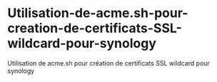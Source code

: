# Utilisation-de-acme.sh-pour-creation-de-certificats-SSL-wildcard-pour-synology
Utilisation de acme.sh pour création de certificats SSL wildcard pour synology
